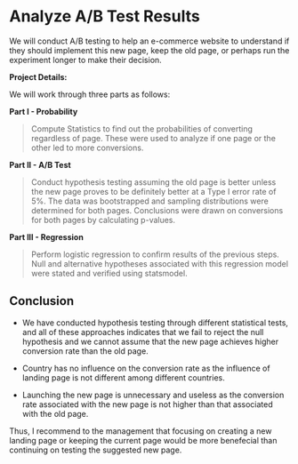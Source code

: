 
# Analyze A/B Test Results

 We will conduct A/B testing to help an e-commerce website to understand if they should implement this new page, keep the old page, or perhaps run the experiment longer to make their decision.
 
 **Project Details:**
 
 We will work through three parts as follows:
 
**Part I - Probability**
>Compute Statistics to find out the probabilities of converting regardless of page. These were used to analyze if one page or the other led to more conversions.

**Part II - A/B Test**

>Conduct hypothesis testing assuming the old page is better unless the new page proves to be definitely better at a Type I error rate of 5%. The data was bootstrapped and sampling distributions were determined for both pages. Conclusions were drawn on conversions for both pages by calculating p-values.

**Part III - Regression**

>Perform logistic regression to confirm results of the previous steps. Null and alternative hypotheses associated with this regression model were stated and verified using statsmodel.

## Conclusion

- We have conducted hypothesis testing through different statistical tests, and all of these approaches indicates that we fail to reject the null hypothesis and we cannot assume that the new page achieves higher conversion rate than the old page.

- Country has no influence on the conversion rate as the influence of landing page is not different among different countries.

- Launching the new page is unnecessary and useless as the conversion rate associated with the new page is not higher than that associated with the old page.

Thus, I recommend to the management that focusing on creating a new landing page or keeping the current page would be more benefecial than continuing on testing the suggested new page.

